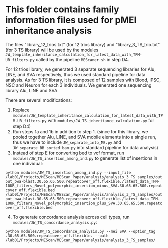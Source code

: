 # This folder contains family information files used for pMEI inheritance analysis

The files "library_12_trios.txt" (for 12 trios library) and "library_3_TS_trio.txt" (for 3 TS library) will be used by the modules `JW_template_inheritance_calculation_for_latest_data_with_TPM-UR_filters.py` called by the pipeline `MEScaner.sh` in step D4.

For 12 trios library, we generated 3 separate sequencing libraries for Alu, LINE, and SVA respectively, thus we used standard pipeline for data analysis. As for 3 TS library, it is composed of 12 samples with Blood, iPSC, NSC and Neuron for each 3 individuals. We generated one sequencing library Alu, LINE and SVA.

There are several modifications:
1. Replace `modules/JW_template_inheritance_calculation_for_latest_data_with_TPM-UR_filters.py` with `modules/JW_TS_inheritance_calculation.py` for step D4)
2. Run steps 1a and 1b in addition to step 1. (since for this library, we pooled together Alu, LINE, and SVA mobile elements into a single run, thus we have to include `JW_separate_into_ME.py` and `JW_separate_BB_sorted_bam.py` into standard pipeline for data analysis)
3. Instead of step E for converting bed to vcf format, run `modules/JW_TS_insertion_among_ind.py` to generate list of insertions in one individual:

`python modules/JW_TS_insertion_among_ind.py --input_file /lab01/Projects/MEScan/MEScan_Paper/analysis/analysis_3_TS_samples/output_bwa-blast.30.65.65.500.repeatcover_off.flexible./latest_data_TPM-10UR_filters_Novel_polymorphic_insertion_minus_SVA.30.65.65.500.repeatcover_off.flexible.bed /lab01/Projects/MEScan/MEScan_Paper/analysis/analysis_3_TS_samples/output_bwa-blast.30.65.65.500.repeatcover_off.flexible./latest_data_TPM-10UR_filters_Novel_polymorphic_insertion_plus_SVA.30.65.65.500.repeatcover_off.flexible.bed`

4. To generate concordance analysis across cell types, run `modules/JW_TS_concordance_analysis.py`: 

`python modules/JW_TS_concordance_analysis.py --mei SVA --option_tag .30.65.65.500.repeatcover_off.flexible. --path /lab01/Projects/MEScan/MEScan_Paper/analysis/analysis_3_TS_samples/`
